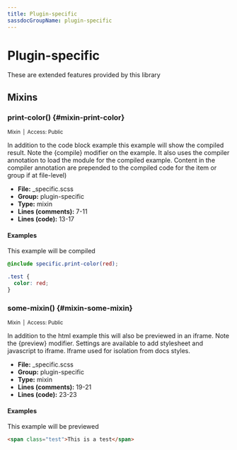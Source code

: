 ```yaml
---
title: Plugin-specific
sassdocGroupName: plugin-specific
---
```



# Plugin-specific


<div class="sassdoc-intro">
  
These are extended features provided by this library
  
</div>
    


## Mixins




###  print-color() {#mixin-print-color} 

<small>Mixin&ensp;|&ensp;Access: Public</small>

  

In addition to the code block example this example will show the compiled result. Note the  {compile} modifier on the example. It also uses the compiler annotation to load the module for the compiled example. Content in the compiler annotation are prepended to the compiled code for the item or group if at file-level)
    
    


<SassdocDetails summary="Meta Information">

- **File:** _specific.scss
- **Group:** plugin-specific
- **Type:** mixin
- **Lines (comments):** 7-11
- **Lines (code):** 13-17

</SassdocDetails>
    
    

#### Examples

This example will be compiled      



``` scss
@include specific.print-color(red);
```
  

``` css
.test {
  color: red;
}
```
  

      


###  some-mixin() {#mixin-some-mixin} 

<small>Mixin&ensp;|&ensp;Access: Public</small>

  

In addition to the html example this will also be previewed in an iframe. Note the {preview} modifier. Settings are available to add stylesheet and javascript to iframe. Iframe used for isolation from docs styles. 
    
    


<SassdocDetails summary="Meta Information">

- **File:** _specific.scss
- **Group:** plugin-specific
- **Type:** mixin
- **Lines (comments):** 19-21
- **Lines (code):** 23-23

</SassdocDetails>
    
    

#### Examples

This example will be previewed      


``` html
<span class="test">This is a test</span>
```
  

      
  
  